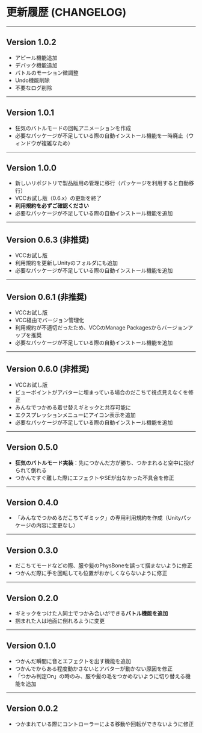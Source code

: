 # 更新履歴 (CHANGELOG)

---

## Version 1.0.2

* アピール機能追加
* デバック機能追加
* バトルのモーション微調整
* Undo機能削除
* 不要なログ削除

---

## Version 1.0.1

* 狂気のバトルモードの回転アニメーションを作成
* 必要なパッケージが不足している際の自動インストール機能を一時廃止（ウィンドウが複雑なため）

---

## Version 1.0.0

* 新しいリポジトリで製品版用の管理に移行（パッケージを利用すると自動移行）
* VCCお試し版（0.6.x）の更新を終了
* **利用規約を必ずご確認ください**
* 必要なパッケージが不足している際の自動インストール機能を追加

---

## Version 0.6.3 (非推奨)

* VCCお試し版
* 利用規約を更新しUnityのフォルダにも追加
* 必要なパッケージが不足している際の自動インストール機能を追加

---

## Version 0.6.1 (非推奨)

* VCCお試し版
* VCC経由でバージョン管理化
* 利用規約が不適切だったため、VCCのManage Packagesからバージョンアップを推奨
* 必要なパッケージが不足している際の自動インストール機能を追加

---

## Version 0.6.0 (非推奨)

* VCCお試し版
* ビューポイントがアバターに埋まっている場合のだこちて視点見えなくを修正
* みんなでつかめる着せ替えギミックと共存可能に
* エクスプレッションメニューにアイコン表示を追加
* 必要なパッケージが不足している際の自動インストール機能を追加

---

## Version 0.5.0

* **狂気のバトルモード実装**：先につかんだ方が勝ち、つかまれると空中に投げられて倒れる
* つかんですぐ離した際にエフェクトやSEが出なかった不具合を修正

---

## Version 0.4.0

* 「みんなでつかめるだこちてギミック」の専用利用規約を作成（Unityパッケージの内容に変更なし）

---

## Version 0.3.0

* だこちてモードなどの際、服や髪のPhysBoneを誤って掴まないように修正
* つかんだ際に手を回転しても位置がおかしくならないように修正

---

## Version 0.2.0

* ギミックをつけた人同士でつかみ合いができる**バトル機能を追加**
* 掴まれた人は地面に倒れるように変更

---

## Version 0.1.0

* つかんだ瞬間に音とエフェクトを出す機能を追加
* つかんでからある程度動かさないとアバターが動かない原因を修正
* 「つかみ判定On」の時のみ、服や髪の毛をつかめないように切り替える機能を追加

---

## Version 0.0.2

* つかまれている際にコントローラーによる移動や回転ができないように修正